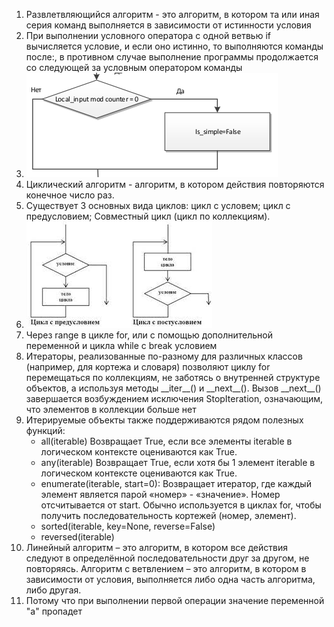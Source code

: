 1) Развлетвляющийся алгоритм - это алгоритм, в котором та или иная серия команд выполняется в зависимости от истинности
условия
2) При выполнении условного оператора с одной ветвью if вычисляется условие, и если оно 
истинно, то выполняются команды после:, в противном случае выполнение программы продолжается 
со следующей за условным оператором команды
3) ![img.png](img.png)
4) Циклический алгоритм - алгоритм, в котором действия повторяются конечное число раз.
5) Существует 3 основных вида циклов: цикл с условем; цикл с предусловием; Совместный цикл (цикл по коллекциям).
6) ![img_2.png](img_2.png)
7) Через range в цикле for, или с помощью дополнительной переменной и цикла while с break условием
8) Итераторы, реализованные по-разному для различных классов (например, для кортежа и словаря) позволяют циклу for перемещаться по коллекциям, не заботясь о внутренней структуре объектов, а используя методы \_\_iter__() и \_\_next__().
   Вызов \_\_next__() завершается возбуждением исключения StopIteration, означающим, что элементов в коллекции больше нет
9) Итерируемые объекты также поддерживаются рядом полезных функций:
   + all(iterable) Возвращает True, если все элементы iterable в логическом контексте оцениваются как True.
   + any(iterable) Возвращает True, если хотя бы 1 элемент iterable в логическом контексте оцениваются как True.
   + enumerate(iterable, start=0): Возвращает итератор, где каждый элемент является парой «номер» - «значение». Номер отсчитывается от start. Обычно используется в циклах for, чтобы получить последовательность кортежей (номер, элемент).
   + sorted(iterable, key=None, reverse=False)
   + reversed(iterable)
10) Линейный алгоритм – это алгоритм, в котором все действия следуют в определённой последовательности друг за другом, не повторяясь. Алгоритм с ветвлением – это алгоритм, в котором в зависимости от условия, выполняется либо одна часть алгоритма, либо другая.
11) Потому что при выполнении первой операции значение переменной "а" пропадет